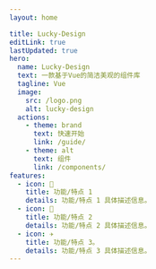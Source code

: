 ```yaml
---
layout: home

title: Lucky-Design
editLink: true
lastUpdated: true
hero:
  name: Lucky-Design
  text: 一款基于Vue的简洁美观的组件库
  tagline: Vue
  image:
    src: /logo.png
    alt: lucky-design
  actions:
    - theme: brand
      text: 快速开始
      link: /guide/
    - theme: alt
      text: 组件
      link: /components/
features:
  - icon: 🔨
    title: 功能/特点 1
    details: 功能/特点 1 具体描述信息。
  - icon: 🧩
    title: 功能/特点 2
    details: 功能/特点 2 具体描述信息。
  - icon: ✈️
    title: 功能/特点 3。
    details: 功能/特点 3 具体描述信息。
---
```

